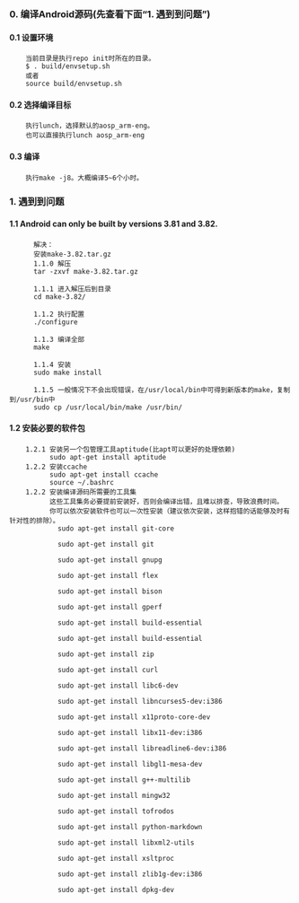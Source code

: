 
### 0. 编译Android源码(先查看下面“1. 遇到到问题”)
#### 0.1 设置环境
        当前目录是执行repo init时所在的目录。
        $ . build/envsetup.sh
        或者
        source build/envsetup.sh
#### 0.2 选择编译目标
        执行lunch，选择默认的aosp_arm-eng。
        也可以直接执行lunch aosp_arm-eng
#### 0.3 编译
        执行make -j8。大概编译5~6个小时。


### 1. 遇到到问题
####  1.1 Android can only be built by versions 3.81 and 3.82.
          解决：
          安装make-3.82.tar.gz
          1.1.0 解压
          tar -zxvf make-3.82.tar.gz
          
          1.1.1 进入解压后到目录
          cd make-3.82/
          
          1.1.2 执行配置
          ./configure
          
          1.1.3 编译全部
          make
          
          1.1.4 安装
          sudo make install
          
          1.1.5 一般情况下不会出现错误，在/usr/local/bin中可得到新版本的make，复制到/usr/bin中
          sudo cp /usr/local/bin/make /usr/bin/
####  1.2 安装必要的软件包
        1.2.1 安装另一个包管理工具aptitude(比apt可以更好的处理依赖)
              sudo apt-get install aptitude
        1.2.2 安装ccache
              sudo apt-get install ccache
              source ~/.bashrc
        1.2.2 安装编译源码所需要的工具集
              这些工具集务必要提前安装好，否则会编译出错，且难以排查，导致浪费时间。
              你可以依次安装软件也可以一次性安装（建议依次安装，这样抱错的话能够及时有针对性的排除）。
                sudo apt-get install git-core

                sudo apt-get install git

                sudo apt-get install gnupg

                sudo apt-get install flex

                sudo apt-get install bison

                sudo apt-get install gperf

                sudo apt-get install build-essential

                sudo apt-get install build-essential

                sudo apt-get install zip

                sudo apt-get install curl

                sudo apt-get install libc6-dev

                sudo apt-get install libncurses5-dev:i386

                sudo apt-get install x11proto-core-dev

                sudo apt-get install libx11-dev:i386

                sudo apt-get install libreadline6-dev:i386

                sudo apt-get install libgl1-mesa-dev

                sudo apt-get install g++-multilib

                sudo apt-get install mingw32

                sudo apt-get install tofrodos

                sudo apt-get install python-markdown

                sudo apt-get install libxml2-utils

                sudo apt-get install xsltproc

                sudo apt-get install zlib1g-dev:i386

                sudo apt-get install dpkg-dev


